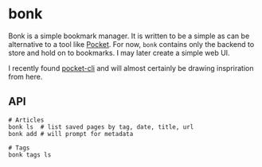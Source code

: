 # bonk
Bonk is a simple bookmark manager. It is written to be a simple as can be
alternative to a tool like [Pocket](https://getpocket.com/). For now, `bonk`
contains only the backend to store and hold on to bookmarks. I may later create
a simple web UI.

I recently found [pocket-cli](https://github.com/rakanalh/pocket-cli) and will almost certainly be drawing inspriration from here.

## API
```
# Articles
bonk ls  # list saved pages by tag, date, title, url
bonk add # will prompt for metadata

# Tags
bonk tags ls
```
